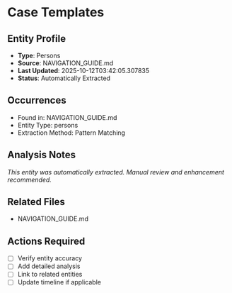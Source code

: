 # Case Templates

## Entity Profile
- **Type**: Persons
- **Source**: NAVIGATION_GUIDE.md
- **Last Updated**: 2025-10-12T03:42:05.307835
- **Status**: Automatically Extracted

## Occurrences
- Found in: NAVIGATION_GUIDE.md
- Entity Type: persons
- Extraction Method: Pattern Matching

## Analysis Notes
*This entity was automatically extracted. Manual review and enhancement recommended.*

## Related Files
- NAVIGATION_GUIDE.md

## Actions Required
- [ ] Verify entity accuracy
- [ ] Add detailed analysis
- [ ] Link to related entities
- [ ] Update timeline if applicable
